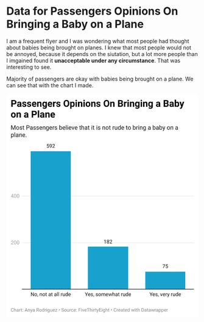 # Data for Passengers Opinions On Bringing a Baby on a Plane

I am a frequent flyer and I was wondering what most people had thought about babies being brought on planes. I knew that most people would not be annoyed, because it depends on the siutation, but a lot more people than I imgained found it **unacceptable under any circumstance**. That was interesting to see.

Majority of passengers are okay with babies being brought on a plane. We can see that with the chart I made.

![This is a data wrapper chart](rfpBj-passengers-opinions-on-bringing-a-baby-on-a-plane.png)
